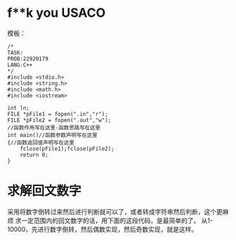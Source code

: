 # f**k you USACO

模板：
```
/*
TASK:
PROB:22920179
LANG:C++
*/
#include <stdio.h>
#include <string.h>
#include <math.h>
#include <iostream>

int ln;
FILE *pFile1 = fopen(".in","r");
FILE *pFile2 = fopen(".out","w");
//函数作用写在这里-函数思路写在这里
int main()//函数参数声明写在这里
{//函数返回值声明写在这里
    fclose(pFile1);fclose(pFile2);
    return 0;
}
```
# 求解回文数字
采用将数字倒转过来然后进行判断就可以了，或者转成字符串然后判断，这个更麻烦
求一定范围内的回文数字的话，用下面的这段代码，是最简单的了。
从1-10000，先进行数字倒转，然后偶数实现，然后奇数实现，就是这样。

